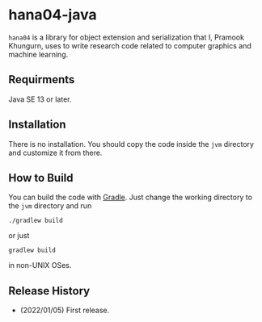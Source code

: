 # hana04-java

`hana04` is a library for object extension and serialization that I, Pramook Khungurn, uses to write research code related to computer graphics and machine learning.

## Requirments

Java SE 13 or later.

## Installation

There is no installation. You should copy the code inside the `jvm` directory and customize it from there.

## How to Build

You can build the code with [Gradle](http://gradle.org). Just change the working directory to the `jvm` directory and run

```
./gradlew build
```

or just

```
gradlew build
```

in non-UNIX OSes.

## Release History

* (2022/01/05) First release.
